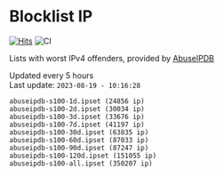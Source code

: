 # Blocklist IP

[![Hits](https://hits.seeyoufarm.com/api/count/incr/badge.svg?url=https%3A%2F%2Fgithub.com%2Fborestad%2Fblocklist-ip%2F&count_bg=%2379C83D&title_bg=%23555555&icon=&icon_color=%23E7E7E7&title=hits&edge_flat=false)](https://hits.seeyoufarm.com)  ![CI](https://img.shields.io/github/workflow/status/borestad/blocklist-ip/CI?style=flat-square)

Lists with worst IPv4 offenders, provided by [AbuseIPDB](https://www.abuseipdb.com/)

<!-- FOOTER-PLACEHOLDER -->
Updated every 5 hours<br>
Last update: `2023-08-19 - 10:16:28`
```
abuseipdb-s100-1d.ipset (24856 ip)
abuseipdb-s100-2d.ipset (30034 ip)
abuseipdb-s100-3d.ipset (33676 ip)
abuseipdb-s100-7d.ipset (41197 ip)
abuseipdb-s100-30d.ipset (63835 ip)
abuseipdb-s100-60d.ipset (87033 ip)
abuseipdb-s100-90d.ipset (87247 ip)
abuseipdb-s100-120d.ipset (151055 ip)
abuseipdb-s100-all.ipset (350207 ip)
```
